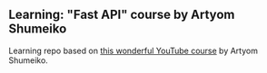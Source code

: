 ## Learning: "Fast API" course by Artyom Shumeiko

Learning repo based on [this wonderful YouTube course](https://www.youtube.com/playlist?list=PLeLN0qH0-mCVQKZ8-W1LhxDcVlWtTALCS) by Artyom Shumeiko.

